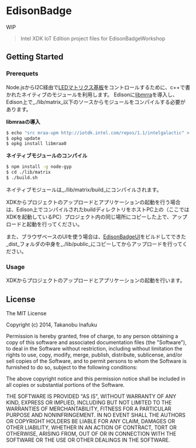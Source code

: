EdisonBadge
===========

WIP

> Intel XDK IoT Edition project files for EdisonBadgeWorkshop


## Getting Started

### Prerequets

Node.jsからI2C経由で[LEDマトリクス基板](https://www.switch-science.com/catalog/2071/)をコントロールするために、c++で書かれたネイティブのモジュールを利用します。
Edisonに[libmrra](https://github.com/intel-iot-devkit/mraa)を導入し、Edison上で_./lib/matrix_以下のソースからモジュールをコンパイルする必要があります。

__libmraaの導入__

```bash
$ echo "src mraa-upm http://iotdk.intel.com/repos/1.1/intelgalactic" > /etc/opkg/mraa-upm.conf
$ opkg update
$ opkg install libmraa0
```

__ネイティブモジュールのコンパイル__

```bash
$ npm install -g node-gyp
$ cd ./lib/matrix
$ ./build.sh
```

ネイティブモジュールは_./lib/matrix/build_にコンパイルされます。

XDKからプロジェクトのアップロードとアプリケーションの起動を行う場合は、Edison上でコンパイルされたbuildディレクトリをホストPC上の（ここではXDKを起動しているPC）プロジェクト内の同じ場所にコピーした上で、アップロードと起動を行ってください。

また、ブラウザベースのUIを使う場合は、[EdisonBadgeUI](https://github.com/inafact/EdisonBadgeWorkshop/tree/master/EdisonBadgeUI)をビルドしてできた_dist_フォルダの中身を_./lib/public_にコピーしてからアップロードを行ってください。

### Usage

XDKからプロジェクトのアップロードとアプリケーションの起動を行います。


## License 

The MIT License

Copyright (c) 2014, Takanobu Inafuku

Permission is hereby granted, free of charge, to any person
obtaining a copy of this software and associated documentation
files (the "Software"), to deal in the Software without
restriction, including without limitation the rights to use,
copy, modify, merge, publish, distribute, sublicense, and/or sell
copies of the Software, and to permit persons to whom the
Software is furnished to do so, subject to the following
conditions:

The above copyright notice and this permission notice shall be
included in all copies or substantial portions of the Software.

THE SOFTWARE IS PROVIDED "AS IS", WITHOUT WARRANTY OF ANY KIND,
EXPRESS OR IMPLIED, INCLUDING BUT NOT LIMITED TO THE WARRANTIES
OF MERCHANTABILITY, FITNESS FOR A PARTICULAR PURPOSE AND
NONINFRINGEMENT. IN NO EVENT SHALL THE AUTHORS OR COPYRIGHT
HOLDERS BE LIABLE FOR ANY CLAIM, DAMAGES OR OTHER LIABILITY,
WHETHER IN AN ACTION OF CONTRACT, TORT OR OTHERWISE, ARISING
FROM, OUT OF OR IN CONNECTION WITH THE SOFTWARE OR THE USE OR
OTHER DEALINGS IN THE SOFTWARE.

